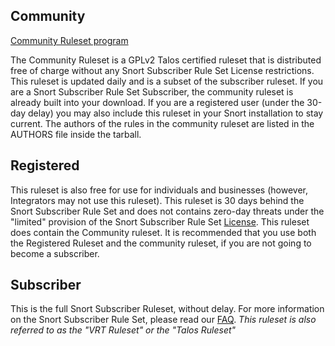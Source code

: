 
## Community 

[Community Ruleset program](https://www.snort.org/faq/what-are-community-rules)

The Community Ruleset is a GPLv2 Talos certified ruleset that is distributed free of charge without any Snort Subscriber Rule Set License restrictions. This ruleset is updated daily and is a subset of the subscriber ruleset. If you are a Snort Subscriber Rule Set Subscriber, the community ruleset is already built into your download. If you are a registered user (under the 30-day delay) you may also include this ruleset in your Snort installation to stay current. The authors of the rules in the community ruleset are listed in the AUTHORS file inside the tarball.

## Registered

This ruleset is also free for use for individuals and businesses (however, Integrators may not use this ruleset).  This ruleset is 30 days behind the Snort Subscriber Rule Set and does not contains zero-day threats under the "limited" provision of the Snort Subscriber Rule Set [License](https://snort.org/vrt_license).  This ruleset does contain the Community ruleset.  It is recommended that you use both the Registered Ruleset and the community ruleset, if you are not going to become a subscriber. 


## Subscriber

This is the full Snort Subscriber Ruleset, without delay.  For more information on the Snort Subscriber Rule Set, please read our [FAQ](https://snort.org/faq/what-does-having-a-snort-subscriber-rule-set-subscription-entitle-me-to). *This ruleset is also referred to as the "VRT Ruleset" or the "Talos Ruleset"*
